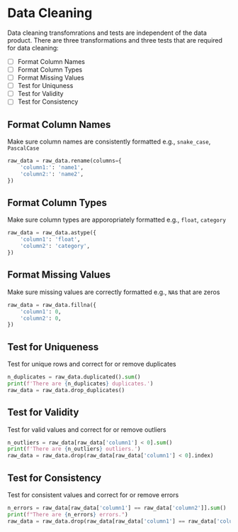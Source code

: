 # Data Cleaning

Data cleaning transfomrations and tests are independent of the data product. There are three transformations and three tests that are required for data cleaning:

- [ ] Format Column Names
- [ ] Format Column Types
- [ ] Format Missing Values
- [ ] Test for Uniquness 
- [ ] Test for Validity
- [ ] Test for Consistency

## Format Column Names

Make sure column names are consistently formatted e.g., `snake_case`, `PascalCase`

```python
raw_data = raw_data.rename(columns={
    'column1:': 'name1',
    'column2:': 'name2',
})
```

## Format Column Types

Make sure column types are apporopriately formatted e.g., `float`, `category`

```python
raw_data = raw_data.astype({
    'column1': 'float',
    'column2': 'category',
})
```

## Format Missing Values

Make sure missing values are correctly formatted e.g., `NA`s that are zeros

```python
raw_data = raw_data.fillna({
    'column1': 0,
    'column2': 0,
})
```

## Test for Uniqueness

Test for unique rows and correct for or remove duplicates

```python
n_duplicates = raw_data.duplicated().sum()
print(f'There are {n_duplicates} duplicates.')
raw_data = raw_data.drop_duplicates()
```

## Test for Validity

Test for valid values and correct for or remove outliers

```python
n_outliers = raw_data[raw_data['column1'] < 0].sum()
print(f'There are {n_outliers} outliers.')
raw_data = raw_data.drop(raw_data[raw_data['column1'] < 0].index)
```

## Test for Consistency

Test for consistent values and correct for or remove errors

```python
n_errors = raw_data[raw_data['column1'] == raw_data['column2']].sum()
print(f"There are {n_errors} errors.")
raw_data = raw_data.drop(raw_data[raw_data['column1'] == raw_data['column2']].index)
```
